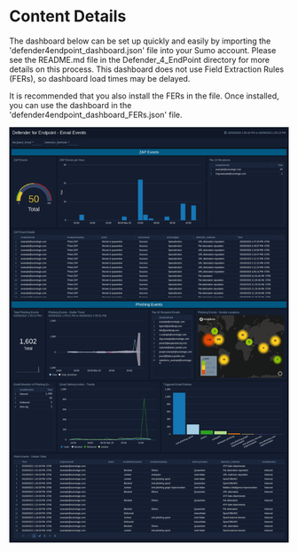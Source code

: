 # Content Details

The dashboard below can be set up quickly and easily by importing the 'defender4endpoint_dashboard.json' file into your Sumo account. Please see the README.md file in the Defender_4_EndPoint directory for more details on this process. This dashboard does not use Field Extraction Rules (FERs), so dashboard load times may be delayed.

It is recommended that you also install the FERs in the file. Once installed, you can use the dashboard in the 'defender4endpoint_dashboard_FERs.json' file.

![Defender4Endpoint](Screenshots/Defender_Endpoint_Email_Events.png)
